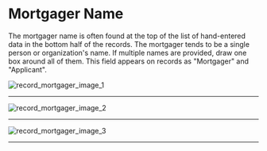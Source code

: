 # Mortgager Name

The mortgager name is often found at the top of the list of hand-entered data in the bottom half of the records. The mortgager tends to be a single person or organization's name. If multiple names are provided, draw one box around all of them. This field appears on records as "Mortgager" and "Applicant".

![record_mortgager_image_1](/images/record_mortgager_1.png)  
***
![record_mortgager_image_2](/images/record_mortgager_2.png)  
***
![record_mortgager_image_3](/images/record_mortgager_3.png)  
***
